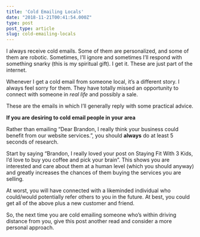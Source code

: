 ```yaml
---
title: 'Cold Emailing Locals'
date: "2018-11-21T00:41:54.000Z"
type: post 
post_type: article
slug: cold-emailing-locals
---
```

I always receive cold emails. Some of them are personalized, and some of them are robotic. Sometimes, I’ll ignore and sometimes I’ll respond with something snarky (this is my spiritual gift). I get it. These are just part of the internet. 

Whenever I get a cold email from someone local, it’s a different story.  I always feel sorry for them. They have totally missed an opportunity to connect with someone in _real life_ and possibly a sale. 

These are the emails in which I’ll generally reply with some practical advice. 

**If you are desiring to cold email people in your area**

Rather than emailing “Dear Brandon, I really think your business could benefit from our website services.”, you should **always** do at least 5 seconds of research. 

Start by saying “Brandon, I really loved your post on Staying Fit With 3 Kids, I’d love to buy you coffee and pick your brain”. This shows you are interested and care about them at a human level (which you should anyway) and greatly increases the chances of them buying the services you are selling. 

At worst, you will have connected with a likeminded individual who could/would potentially refer others to you in the future. At best, you could get all of the above plus a new customer and friend. 

So, the next time you are cold emailing someone who’s within driving distance from you, give this post another read and consider a more personal approach. 



